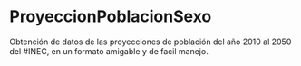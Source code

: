 # ProyeccionPoblacionSexo
Obtención de datos de las proyecciones de población del año 2010 al 2050 del #INEC, en un formato amigable y de facil manejo.
